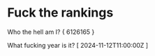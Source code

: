 # Fuck the rankings

Who the hell am I?
{ 6126165 }

What fucking year is it?
[ 2024-11-12T11:00:00Z ]
